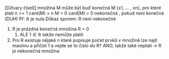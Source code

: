 [[Útvary čísel]]
množina M může být buď
	konečná
		M {x1, ... ,  xn}, pro které platí n >= 1
			card(M) = n
		M = 0
			card(M) = 0
	nekonečná , pokud není konečná (DUH)
Př: 
$\mathbb{R}$ je nula
Důkaz sporem:
R není nekonečné 
1. R je prázdná konečná množina R = 0
	1. ALE $1 \in \mathbb{R}$ takže nemůže platit
2. Pro R existuje nějaké n které popisuje počet prvků v množině
	lze najít maximu a přičíst 1 a vejde se to číslo do R?
		ANO, takže také neplatí
				-> R je nekonečná množina

